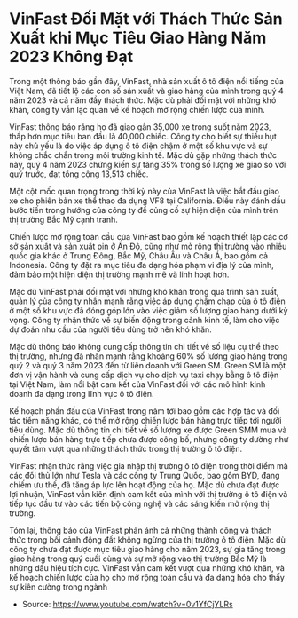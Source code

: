 # VinFast Đối Mặt với Thách Thức Sản Xuất khi Mục Tiêu Giao Hàng Năm 2023 Không Đạt

Trong một thông báo gần đây, VinFast, nhà sản xuất ô tô điện nổi tiếng của Việt Nam, đã tiết lộ các con số sản xuất và giao hàng của mình trong quý 4 năm 2023 và cả năm đầy thách thức. Mặc dù phải đối mặt với những khó khăn, công ty vẫn lạc quan về kế hoạch mở rộng chiến lược của mình.

VinFast thông báo rằng họ đã giao gần 35,000 xe trong suốt năm 2023, thấp hơn mục tiêu ban đầu là 40,000 chiếc. Công ty cho biết sự thiếu hụt này chủ yếu là do việc áp dụng ô tô điện chậm ở một số khu vực và sự không chắc chắn trong môi trường kinh tế. Mặc dù gặp những thách thức này, quý 4 năm 2023 chứng kiến sự tăng 35% trong số lượng xe giao so với quý trước, đạt tổng cộng 13,513 chiếc.

Một cột mốc quan trọng trong thời kỳ này của VinFast là việc bắt đầu giao xe cho phiên bản xe thể thao đa dụng VF8 tại California. Điều này đánh dấu bước tiến trong hướng của công ty để củng cố sự hiện diện của mình trên thị trường Bắc Mỹ cạnh tranh.

Chiến lược mở rộng toàn cầu của VinFast bao gồm kế hoạch thiết lập các cơ sở sản xuất và sản xuất pin ở Ấn Độ, cũng như mở rộng thị trường vào nhiều quốc gia khác ở Trung Đông, Bắc Mỹ, Châu Âu và Châu Á, bao gồm cả Indonesia. Công ty đặt ra mục tiêu đa dạng hóa phạm vi địa lý của mình, đảm bảo một hiện diện thị trường mạnh mẽ và linh hoạt hơn.

Mặc dù VinFast phải đối mặt với những khó khăn trong quá trình sản xuất, quản lý của công ty nhấn mạnh rằng việc áp dụng chậm chạp của ô tô điện ở một số khu vực đã đóng góp lớn vào việc giảm số lượng giao hàng dưới kỳ vọng. Công ty nhận thức về sự biến động trong cảnh kinh tế, làm cho việc dự đoán nhu cầu của người tiêu dùng trở nên khó khăn.

Mặc dù thông báo không cung cấp thông tin chi tiết về số liệu cụ thể theo thị trường, nhưng đã nhấn mạnh rằng khoảng 60% số lượng giao hàng trong quý 2 và quý 3 năm 2023 đến từ liên doanh với Green SM. Green SM là một đơn vị vận hành và cung cấp dịch vụ cho dịch vụ taxi chạy bằng ô tô điện tại Việt Nam, làm nổi bật cam kết của VinFast đối với các mô hình kinh doanh đa dạng trong lĩnh vực ô tô điện.

Kế hoạch phấn đấu của VinFast trong năm tới bao gồm các hợp tác và đối tác tiềm năng khác, có thể mở rộng chiến lược bán hàng trực tiếp tới người tiêu dùng. Mặc dù thông tin chi tiết về số lượng xe được Green SMM mua và chiến lược bán hàng trực tiếp chưa được công bố, nhưng công ty dường như quyết tâm vượt qua những thách thức trong thị trường ô tô điện.

VinFast nhận thức rằng việc gia nhập thị trường ô tô điện trong thời điểm mà các đối thủ lớn như Tesla và các công ty Trung Quốc, bao gồm BYD, đang chiếm ưu thế, đã tăng áp lực lên hoạt động của họ. Mặc dù chưa đạt được lợi nhuận, VinFast vẫn kiên định cam kết của mình với thị trường ô tô điện và tiếp tục đầu tư vào các tiến bộ công nghệ và các sáng kiến mở rộng thị trường.

Tóm lại, thông báo của VinFast phản ánh cả những thành công và thách thức trong bối cảnh động đất không ngừng của thị trường ô tô điện. Mặc dù công ty chưa đạt được mục tiêu giao hàng cho năm 2023, sự gia tăng trong giao hàng trong quý cuối cùng và sự mở rộng vào thị trường Bắc Mỹ là những dấu hiệu tích cực. VinFast vẫn cam kết vượt qua những khó khăn, và kế hoạch chiến lược của họ cho mở rộng toàn cầu và đa dạng hóa cho thấy sự kiên cường trong ngành
 - Source: https://www.youtube.com/watch?v=0v1YfCjYLRs
